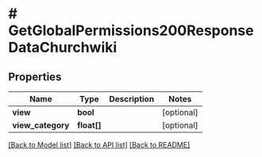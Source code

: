 # # GetGlobalPermissions200ResponseDataChurchwiki

## Properties

Name | Type | Description | Notes
------------ | ------------- | ------------- | -------------
**view** | **bool** |  | [optional]
**view_category** | **float[]** |  | [optional]

[[Back to Model list]](../../README.md#models) [[Back to API list]](../../README.md#endpoints) [[Back to README]](../../README.md)
